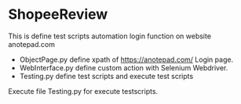 # ShopeeReview
This is define test scripts automation login function on website anotepad.com
- ObjectPage.py define xpath of https://anotepad.com/ Login page.
- WebInterface.py define custom action with Selenium Webdriver.
- Testing.py define test scripts and execute test scripts

Execute file Testing.py for execute testscripts.
